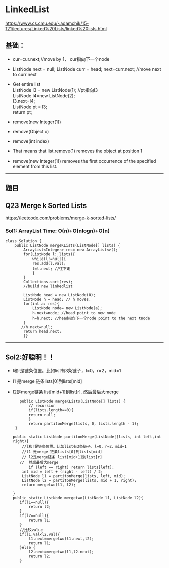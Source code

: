 # LinkedList
https://www.cs.cmu.edu/~adamchik/15-121/lectures/Linked%20Lists/linked%20lists.html

## 基础：
*  cur=cur.next;//move by 1， cur指向下一个node 
*  ListNode next = null; 
   ListNode curr = head;
   next=curr.next;  //move next to curr.next

*  Get entire list     
ListNode l3 = new ListNode(1); //pt指向l3    
ListNode l4=new ListNode(2);   
l3.next=l4;    
ListNode pt = l3;    
return pt;    

* remove(new Integer(1))
* remove(Object o)
* remove(int index)
* That means that list.remove(1) removes the object at position 1 
* remove(new Integer(1)) removes the first occurrence of the specified element from this list.
-----
## 题目

## Q23 Merge k Sorted Lists

 https://leetcode.com/problems/merge-k-sorted-lists/
 
 ### Sol1:  ArrayList Time: O(n)+O(nlogn)+O(n)
 
    class Solution {
        public ListNode mergeKLists(ListNode[] lists) {
            ArrayList<Integer> res= new ArrayList<>();
            for(ListNode l: lists){
                while(l!=null){
                res.add(l.val);
                l=l.next; //往下走
                }
            }
            Collections.sort(res);
            //build new linkedlist

            ListNode head = new ListNode(0);
            ListNode h = head; // h moves. 
            for(int a: res){
                ListNode node= new ListNode(a);
                h.next=node; //head point to new node
                h=h.next; //head指向下一个node point to the next tnode 
            }
           //h.next=null;
            return head.next;
            }}
 ---
## Sol2:好聪明！！
 *  l和r是链条位置。比如list有3条链子，l=0，r=2，mid=1
 * l1 是merge 链条lists[0]到lists[mid]
 * l2是merge链条 list[mid+1]到list[r]. 然后最后大merge
 
 

          public ListNode mergeKLists(ListNode[] lists) {
              // recursion
              if(lists.length==0){
              return null;
              }
              return partitonMerge(lists, 0, lists.length - 1);
        }
        
       public static ListNode partitonMerge(ListNode[]lists, int left,int right){
           //l和r是链条位置。比如list有3条链子，l=0，r=2，mid=1
           //l1 是merge 链条lists[0]到lists[mid]
           // l2是merge链条 list[mid+1]到list[r]
          //  然后最后大merge
              if (left == right) return lists[left];
           int mid = left + (right - left) / 2;
           ListNode l1 = partitonMerge(lists, left, mid);
           ListNode l2 = partitonMerge(lists, mid + 1, right);
           return mergetwo(l1, l2);

       }
       public static ListNode mergetwo(ListNode l1, ListNode l2){
          if(l1==null){
              return l2;
          }
          if(l2==null){
              return l1;
          }
          //比较value
          if(l1.val<l2.val){
              l1.next=mergetwo(l1.next,l2);
              return l1;
          }else {
              l2.next=mergetwo(l1,l2.next);
              return l2;
          }

     
